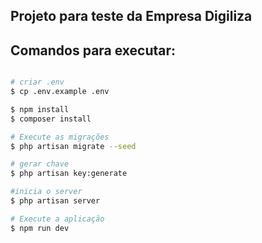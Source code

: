 ## Projeto para teste da Empresa Digiliza


## Comandos para executar:

```bash

# criar .env
$ cp .env.example .env

$ npm install
$ composer install

# Execute as migrações
$ php artisan migrate --seed

# gerar chave
$ php artisan key:generate

#inicia o server
$ php artisan server

# Execute a aplicação
$ npm run dev
